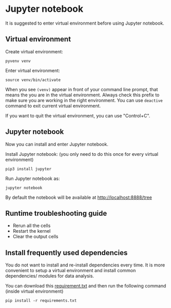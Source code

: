 # Jupyter notebook

It is suggested to enter virtual environment before using Jupyter notebook.

## Virtual environment

Create virtual environment:

```
pyvenv venv
```

Enter virtual environment:

```
source venv/bin/activate
```

When you see `(venv)` appear in front of your command line prompt, that means the you are in the virtual environment. Always check this prefix to make sure you are working in the right environment. You can use `deactive` command to exit current virtual environment.

If you want to quit the virtual environment, you can use "Control+C".

## Jupyter notebook

Now you can install and enter Jupyter notebook.

Install Jupyter notebook: \(you only need to do this once for every virtual environment\)

```
pip3 install jupyter
```

Run Jupyter notebook as:

```
jupyter notebook
```

By default the notebook will be available at [http://localhost:8888/tree](http://localhost:8888/tree)

## Runtime troubleshooting guide

* Rerun all the cells
* Restart the kernel
* Clear the output cells

## Install frequently used dependencies

You do not want to install and re-install dependencies every time. It is more convenient to setup a virtual environment and install common dependencies/ modules for data analysis.

You can download this [requirement.txt](https://github.com/hupili/python-for-data-and-media-communication/blob/master/requirements.txt) and then run the following command (inside virtual environment)

```
pip install -r requirements.txt
```

